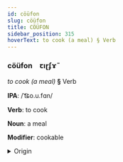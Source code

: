 ```yaml
---
id: cöüfon
slug: cöüfon
title: CÖÜFON
sidebar_position: 315
hoverText: to cook (a meal) § Verb
---
```


### cöüfon&emsp;<span kind="abugida">ꞇıɽʄɤ̃</span>

*to cook (a meal)* **§** Verb

**IPA**: /ˈt͡ɕo.u.fɑn/

**Verb**: to cook

**Noun**: a meal

**Modifier**: cookable

<details>
    <summary>Origin</summary>
    Cantonese 做飯 zou6 faan6 /t͡sou.faːn/<br/>
    <em>Sino-Tibetan Language Family</em>
</details>